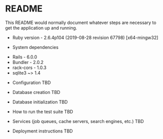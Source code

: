 # README

This README would normally document whatever steps are necessary to get the
application up and running.
 
* Ruby version - 2.6.4p104 (2019-08-28 revision 67798) [x64-mingw32]

* System dependencies
- Rails - 6.0.0
- Bundler - 2.0.2
- rack-cors - 1.0.3
- sqlite3 ~> 1.4

* Configuration
TBD

* Database creation
TBD

* Database initialization
TBD

* How to run the test suite
TBD

* Services (job queues, cache servers, search engines, etc.)
TBD

* Deployment instructions
TBD

